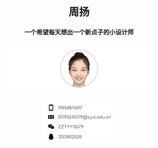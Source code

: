 <h1 align="center">周扬</h1>
<h3 align="center">一个希望每天想出一个新点子的小设计师</h3>
<p align="center"><center><img src="微信图片_20220611130302 拷贝 5.png"></center>
<p align="center"><center><img src="2bf1235b31d68b7ccbaf20fccc7d580 拷贝.png"></center>
